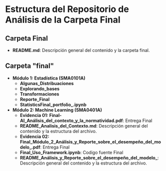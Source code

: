 # Estructura del Repositorio de Análisis de la Carpeta Final

## Carpeta Final
- **README.md**: Descripción general del contenido y la carpeta final.
## Carpeta "final"
- **Módulo 1: Estadística (SMA0101A)**
  - **Algunas_Distribuaciones**
  - **Explorando_bases**
  - **Transformaciones**
  - **Reporte_Final**
  - **StatisticsFinal_portfolio_.ipynb**
- **Módulo 2: Machine Learning (SMA0401A)**
  - **Evidencia 01: Final-AI_Análisis_del_contexto_y_la_normatividad.pdf**: Entrega Final
  - **README_Analisis_del_Contexto.md**: Descripción general del contenido y la estructura del archivo.
  - **Evidencia 02: Final_Módulo_2_Análisis_y_Reporte_sobre_el_desempeño_del_modelo_.pdf**: Entrega Final
  - **Final_Uso_Framework.ipynb**: Codigo fuente Final
  -  **README_Análisis_y_Reporte_sobre_el_desempeño_del_modelo_**: Descripción general del contenido y la estructura del archivo.



